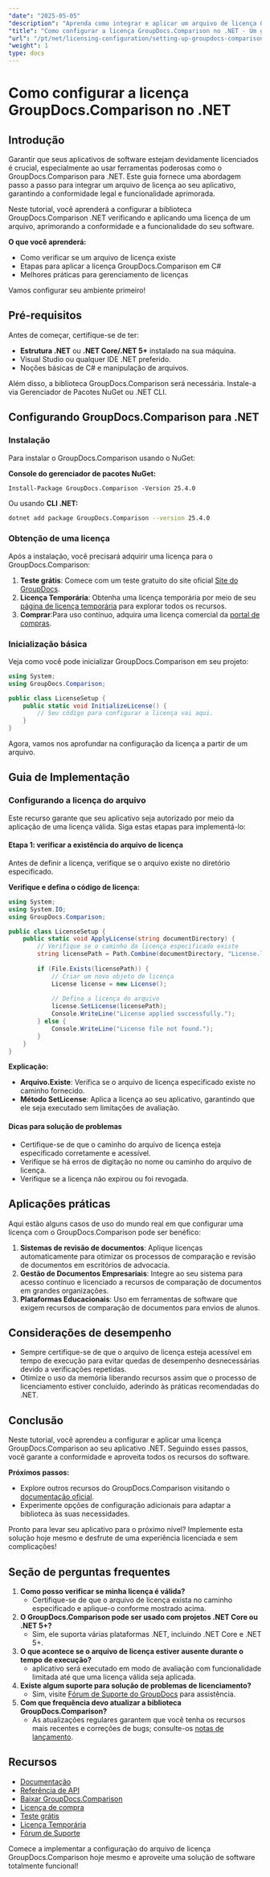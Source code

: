 ```yaml
---
"date": "2025-05-05"
"description": "Aprenda como integrar e aplicar um arquivo de licença GroupDocs.Comparison em seus aplicativos .NET para obter conformidade e funcionalidade de software perfeitas."
"title": "Como configurar a licença GroupDocs.Comparison no .NET - Um guia passo a passo"
"url": "/pt/net/licensing-configuration/setting-up-groupdocs-comparison-license-net/"
"weight": 1
type: docs
---
```

# Como configurar a licença GroupDocs.Comparison no .NET

## Introdução

Garantir que seus aplicativos de software estejam devidamente licenciados é crucial, especialmente ao usar ferramentas poderosas como o GroupDocs.Comparison para .NET. Este guia fornece uma abordagem passo a passo para integrar um arquivo de licença ao seu aplicativo, garantindo a conformidade legal e funcionalidade aprimorada.

Neste tutorial, você aprenderá a configurar a biblioteca GroupDocs.Comparison .NET verificando e aplicando uma licença de um arquivo, aprimorando a conformidade e a funcionalidade do seu software.

**O que você aprenderá:**
- Como verificar se um arquivo de licença existe
- Etapas para aplicar a licença GroupDocs.Comparison em C#
- Melhores práticas para gerenciamento de licenças

Vamos configurar seu ambiente primeiro!

## Pré-requisitos

Antes de começar, certifique-se de ter:
- **Estrutura .NET** ou **.NET Core/.NET 5+** instalado na sua máquina.
- Visual Studio ou qualquer IDE .NET preferido.
- Noções básicas de C# e manipulação de arquivos.

Além disso, a biblioteca GroupDocs.Comparison será necessária. Instale-a via Gerenciador de Pacotes NuGet ou .NET CLI.

## Configurando GroupDocs.Comparison para .NET

### Instalação

Para instalar o GroupDocs.Comparison usando o NuGet:

**Console do gerenciador de pacotes NuGet:**
```shell
Install-Package GroupDocs.Comparison -Version 25.4.0
```
Ou usando **CLI .NET:**
```bash
dotnet add package GroupDocs.Comparison --version 25.4.0
```

### Obtenção de uma licença

Após a instalação, você precisará adquirir uma licença para o GroupDocs.Comparison:
1. **Teste grátis**: Comece com um teste gratuito do site oficial [Site do GroupDocs](https://releases.groupdocs.com/comparison/net/).
2. **Licença Temporária**: Obtenha uma licença temporária por meio de seu [página de licença temporária](https://purchase.groupdocs.com/temporary-license/) para explorar todos os recursos.
3. **Comprar**:Para uso contínuo, adquira uma licença comercial da [portal de compras](https://purchase.groupdocs.com/buy).

### Inicialização básica

Veja como você pode inicializar GroupDocs.Comparison em seu projeto:

```csharp
using System;
using GroupDocs.Comparison;

public class LicenseSetup {
    public static void InitializeLicense() {
        // Seu código para configurar a licença vai aqui.
    }
}
```

Agora, vamos nos aprofundar na configuração da licença a partir de um arquivo.

## Guia de Implementação

### Configurando a licença do arquivo

Este recurso garante que seu aplicativo seja autorizado por meio da aplicação de uma licença válida. Siga estas etapas para implementá-lo:

#### Etapa 1: verificar a existência do arquivo de licença

Antes de definir a licença, verifique se o arquivo existe no diretório especificado.

**Verifique e defina o código de licença:**
```csharp
using System;
using System.IO;
using GroupDocs.Comparison;

public class LicenseSetup {
    public static void ApplyLicense(string documentDirectory) {
        // Verifique se o caminho da licença especificado existe
        string licensePath = Path.Combine(documentDirectory, "License.lic");
        
        if (File.Exists(licensePath)) {
            // Criar um novo objeto de licença
            License license = new License();
            
            // Defina a licença do arquivo
            license.SetLicense(licensePath);
            Console.WriteLine("License applied successfully.");
        } else {
            Console.WriteLine("License file not found.");
        }
    }
}
```

**Explicação:**
- **Arquivo.Existe**: Verifica se o arquivo de licença especificado existe no caminho fornecido.
- **Método SetLicense**: Aplica a licença ao seu aplicativo, garantindo que ele seja executado sem limitações de avaliação.

#### Dicas para solução de problemas

- Certifique-se de que o caminho do arquivo de licença esteja especificado corretamente e acessível.
- Verifique se há erros de digitação no nome ou caminho do arquivo de licença.
- Verifique se a licença não expirou ou foi revogada.

## Aplicações práticas

Aqui estão alguns casos de uso do mundo real em que configurar uma licença com o GroupDocs.Comparison pode ser benéfico:
1. **Sistemas de revisão de documentos**: Aplique licenças automaticamente para otimizar os processos de comparação e revisão de documentos em escritórios de advocacia.
2. **Gestão de Documentos Empresariais**: Integre ao seu sistema para acesso contínuo e licenciado a recursos de comparação de documentos em grandes organizações.
3. **Plataformas Educacionais**: Uso em ferramentas de software que exigem recursos de comparação de documentos para envios de alunos.

## Considerações de desempenho

- Sempre certifique-se de que o arquivo de licença esteja acessível em tempo de execução para evitar quedas de desempenho desnecessárias devido a verificações repetidas.
- Otimize o uso da memória liberando recursos assim que o processo de licenciamento estiver concluído, aderindo às práticas recomendadas do .NET.

## Conclusão

Neste tutorial, você aprendeu a configurar e aplicar uma licença GroupDocs.Comparison ao seu aplicativo .NET. Seguindo esses passos, você garante a conformidade e aproveita todos os recursos do software. 

**Próximos passos:**
- Explore outros recursos do GroupDocs.Comparison visitando o [documentação oficial](https://docs.groupdocs.com/comparison/net/).
- Experimente opções de configuração adicionais para adaptar a biblioteca às suas necessidades.

Pronto para levar seu aplicativo para o próximo nível? Implemente esta solução hoje mesmo e desfrute de uma experiência licenciada e sem complicações!

## Seção de perguntas frequentes

1. **Como posso verificar se minha licença é válida?**
   - Certifique-se de que o arquivo de licença exista no caminho especificado e aplique-o conforme mostrado acima.
2. **O GroupDocs.Comparison pode ser usado com projetos .NET Core ou .NET 5+?**
   - Sim, ele suporta várias plataformas .NET, incluindo .NET Core e .NET 5+.
3. **O que acontece se o arquivo de licença estiver ausente durante o tempo de execução?**
   - aplicativo será executado em modo de avaliação com funcionalidade limitada até que uma licença válida seja aplicada.
4. **Existe algum suporte para solução de problemas de licenciamento?**
   - Sim, visite [Fórum de Suporte do GroupDocs](https://forum.groupdocs.com/c/comparison/) para assistência.
5. **Com que frequência devo atualizar a biblioteca GroupDocs.Comparison?**
   - As atualizações regulares garantem que você tenha os recursos mais recentes e correções de bugs; consulte-os [notas de lançamento](https://releases.groupdocs.com/comparison/net/).

## Recursos
- [Documentação](https://docs.groupdocs.com/comparison/net/)
- [Referência de API](https://reference.groupdocs.com/comparison/net/)
- [Baixar GroupDocs.Comparison](https://releases.groupdocs.com/comparison/net/)
- [Licença de compra](https://purchase.groupdocs.com/buy)
- [Teste grátis](https://releases.groupdocs.com/comparison/net/)
- [Licença Temporária](https://purchase.groupdocs.com/temporary-license/)
- [Fórum de Suporte](https://forum.groupdocs.com/c/comparison/)

Comece a implementar a configuração do arquivo de licença GroupDocs.Comparison hoje mesmo e aproveite uma solução de software totalmente funcional!